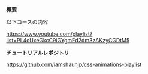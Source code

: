 **概要**

以下コースの内容

https://www.youtube.com/playlist?list=PL4cUxeGkcC9iGYgmEd2dm3zAKzyCGDtM5


**チュートリアルレポジトリ**

https://github.com/iamshaunjp/css-animations-playlist
